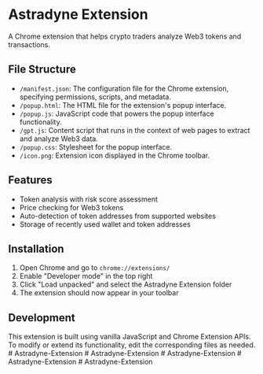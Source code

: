 # Astradyne Extension

A Chrome extension that helps crypto traders analyze Web3 tokens and transactions.

## File Structure

- `/manifest.json`: The configuration file for the Chrome extension, specifying permissions, scripts, and metadata.
- `/popup.html`: The HTML file for the extension's popup interface.
- `/popup.js`: JavaScript code that powers the popup interface functionality.
- `/gpt.js`: Content script that runs in the context of web pages to extract and analyze Web3 data.
- `/popup.css`: Stylesheet for the popup interface.
- `/icon.png`: Extension icon displayed in the Chrome toolbar.

## Features

- Token analysis with risk score assessment
- Price checking for Web3 tokens
- Auto-detection of token addresses from supported websites
- Storage of recently used wallet and token addresses

## Installation

1. Open Chrome and go to `chrome://extensions/`
2. Enable "Developer mode" in the top right
3. Click "Load unpacked" and select the Astradyne Extension folder
4. The extension should now appear in your toolbar

## Development

This extension is built using vanilla JavaScript and Chrome Extension APIs. To modify or extend its functionality, edit the corresponding files as needed.
#   A s t r a d y n e - E x t e n s i o n  
 #   A s t r a d y n e - E x t e n s i o n  
 #   A s t r a d y n e - E x t e n s i o n  
 #   A s t r a d y n e - E x t e n s i o n  
 #   A s t r a d y n e - E x t e n s i o n  
 